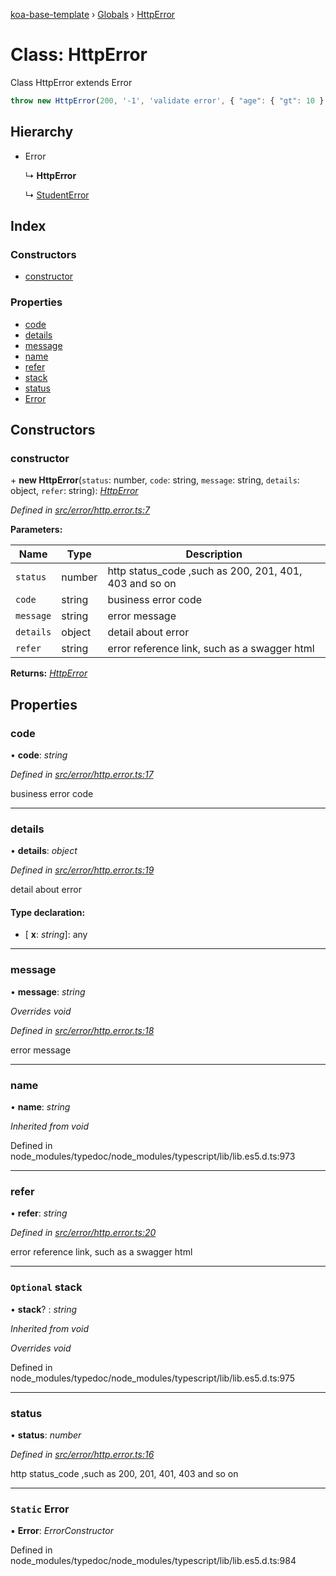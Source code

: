 [koa-base-template](../README.md) › [Globals](../globals.md) › [HttpError](httperror.md)

# Class: HttpError

Class HttpError extends Error
```ts
throw new HttpError(200, '-1', 'validate error', { "age": { "gt": 10 } }, "http://localhost:3000/swagger");
```

## Hierarchy

* Error

  ↳ **HttpError**

  ↳ [StudentError](studenterror.md)

## Index

### Constructors

* [constructor](httperror.md#constructor)

### Properties

* [code](httperror.md#code)
* [details](httperror.md#details)
* [message](httperror.md#message)
* [name](httperror.md#name)
* [refer](httperror.md#refer)
* [stack](httperror.md#optional-stack)
* [status](httperror.md#status)
* [Error](httperror.md#static-error)

## Constructors

###  constructor

\+ **new HttpError**(`status`: number, `code`: string, `message`: string, `details`: object, `refer`: string): *[HttpError](httperror.md)*

*Defined in [src/error/http.error.ts:7](https://github.com/shanfengliudd01/koa-base-template/blob/b3b7dd3/src/error/http.error.ts#L7)*

**Parameters:**

Name | Type | Description |
------ | ------ | ------ |
`status` | number | http status_code ,such as 200, 201, 401, 403 and so on |
`code` | string | business error code |
`message` | string | error message |
`details` | object | detail about error |
`refer` | string | error reference link, such as a swagger html  |

**Returns:** *[HttpError](httperror.md)*

## Properties

###  code

• **code**: *string*

*Defined in [src/error/http.error.ts:17](https://github.com/shanfengliudd01/koa-base-template/blob/b3b7dd3/src/error/http.error.ts#L17)*

business error code

___

###  details

• **details**: *object*

*Defined in [src/error/http.error.ts:19](https://github.com/shanfengliudd01/koa-base-template/blob/b3b7dd3/src/error/http.error.ts#L19)*

detail about error

#### Type declaration:

* \[ **x**: *string*\]: any

___

###  message

• **message**: *string*

*Overrides void*

*Defined in [src/error/http.error.ts:18](https://github.com/shanfengliudd01/koa-base-template/blob/b3b7dd3/src/error/http.error.ts#L18)*

error message

___

###  name

• **name**: *string*

*Inherited from void*

Defined in node_modules/typedoc/node_modules/typescript/lib/lib.es5.d.ts:973

___

###  refer

• **refer**: *string*

*Defined in [src/error/http.error.ts:20](https://github.com/shanfengliudd01/koa-base-template/blob/b3b7dd3/src/error/http.error.ts#L20)*

error reference link, such as a swagger html

___

### `Optional` stack

• **stack**? : *string*

*Inherited from void*

*Overrides void*

Defined in node_modules/typedoc/node_modules/typescript/lib/lib.es5.d.ts:975

___

###  status

• **status**: *number*

*Defined in [src/error/http.error.ts:16](https://github.com/shanfengliudd01/koa-base-template/blob/b3b7dd3/src/error/http.error.ts#L16)*

http status_code ,such as 200, 201, 401, 403 and so on

___

### `Static` Error

▪ **Error**: *ErrorConstructor*

Defined in node_modules/typedoc/node_modules/typescript/lib/lib.es5.d.ts:984
